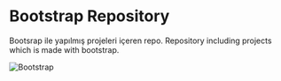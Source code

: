 # Bootstrap Repository
Bootsrap ile yapılmış projeleri içeren repo.
Repository including projects which is made with bootstrap.

![Bootstrap](https://user-images.githubusercontent.com/109991448/200246694-b8d40c1f-074e-4ade-b4e6-52558440da9d.png)

